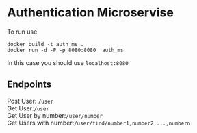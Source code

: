 # Authentication Microservise

To run use
```
docker build -t auth_ms .
docker run -d -P -p 8080:8080  auth_ms
```
In this case you should use ```localhost:8080```

## Endpoints

Post User: ```/user``` \
Get User:```/user```\
Get User by number:```/user/number```\
Get Users with number:```/user/find/number1,number2,...,numbern```
